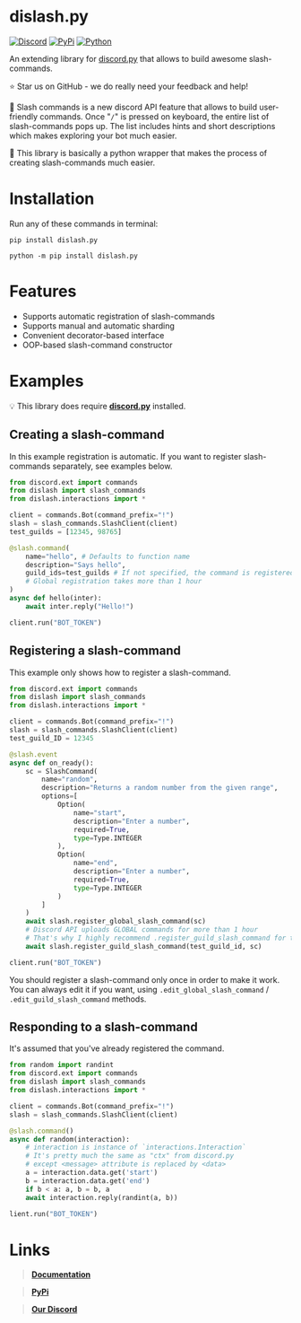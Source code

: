 # dislash.py

[![Discord](https://discord.com/api/guilds/808030843078836254/embed.png)](https://discord.gg/gJDbCw8aQy)
[![PyPi](https://img.shields.io/pypi/v/dislash.py.svg)](https://pypi.org/project/dislash.py)
[![Python](https://img.shields.io/pypi/pyversions/dislash.py.svg)](https://pypi.python.org/pypi/dislash.py)

An extending library for [discord.py](https://github.com/Rapptz/discord.py) that allows to build awesome slash-commands.

⭐ Star us on GitHub - we do really need your feedback and help!

📄 Slash commands is a new discord API feature that allows to build user-friendly commands.
Once "`/`" is pressed on keyboard, the entire list of slash-commands pops up.
The list includes hints and short descriptions which makes exploring your bot much easier.

📄 This library is basically a python wrapper that makes the process of creating slash-commands much easier.



# Installation

Run any of these commands in terminal:
```
pip install dislash.py
```
```
python -m pip install dislash.py
```



# Features

* Supports automatic registration of slash-commands
* Supports manual and automatic sharding
* Convenient decorator-based interface
* OOP-based slash-command constructor



# Examples
💡 This library does require **[discord.py](https://github.com/Rapptz/discord.py)** installed.


## Creating a slash-command
In this example registration is automatic.
If you want to register slash-commands separately, see examples below.

```python
from discord.ext import commands
from dislash import slash_commands
from dislash.interactions import *

client = commands.Bot(command_prefix="!")
slash = slash_commands.SlashClient(client)
test_guilds = [12345, 98765]

@slash.command(
    name="hello", # Defaults to function name
    description="Says hello",
    guild_ids=test_guilds # If not specified, the command is registered globally
    # Global registration takes more than 1 hour
)
async def hello(inter):
    await inter.reply("Hello!")

client.run("BOT_TOKEN")
```


## Registering a slash-command

This example only shows how to register a slash-command.

```python
from discord.ext import commands
from dislash import slash_commands
from dislash.interactions import *

client = commands.Bot(command_prefix="!")
slash = slash_commands.SlashClient(client)
test_guild_ID = 12345

@slash.event
async def on_ready():
    sc = SlashCommand(
        name="random",
        description="Returns a random number from the given range",
        options=[
            Option(
                name="start",
                description="Enter a number",
                required=True,
                type=Type.INTEGER
            ),
            Option(
                name="end",
                description="Enter a number",
                required=True,
                type=Type.INTEGER
            )
        ]
    )
    await slash.register_global_slash_command(sc)
    # Discord API uploads GLOBAL commands for more than 1 hour
    # That's why I highly recommend .register_guild_slash_command for testing:
    await slash.register_guild_slash_command(test_guild_id, sc)

client.run("BOT_TOKEN")
```
You should register a slash-command only once in order to make it work. You can always edit it if you want, using `.edit_global_slash_command` / `.edit_guild_slash_command` methods.


## Responding to a slash-command

It's assumed that you've already registered the command.

```python
from random import randint
from discord.ext import commands
from dislash import slash_commands
from dislash.interactions import *

client = commands.Bot(command_prefix="!")
slash = slash_commands.SlashClient(client)

@slash.command()
async def random(interaction):
    # interaction is instance of `interactions.Interaction`
    # It's pretty much the same as "ctx" from discord.py
    # except <message> attribute is replaced by <data>
    a = interaction.data.get('start')
    b = interaction.data.get('end')
    if b < a: a, b = b, a
    await interaction.reply(randint(a, b))

lient.run("BOT_TOKEN")
```



# Links
> **[Documentation](https://dislashpy.readthedocs.io/en/latest)**

> **[PyPi](https://pypi.org/project/dislash.py)**

> **[Our Discord](https://discord.gg/gJDbCw8aQy)**